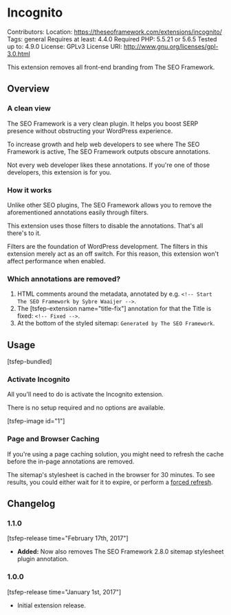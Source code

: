 # Incognito
Contributors:
Location: https://theseoframework.com/extensions/incognito/
Tags: general
Requires at least: 4.4.0
Required PHP: 5.5.21 or 5.6.5
Tested up to: 4.9.0
License: GPLv3
License URI: http://www.gnu.org/licenses/gpl-3.0.html

This extension removes all front-end branding from The SEO Framework.

## Overview

### A clean view

The SEO Framework is a very clean plugin. It helps you boost SERP presence without obstructing your WordPress experience.

To increase growth and help web developers to see where The SEO Framework is active, The SEO Framework outputs obscure annotations.

Not every web developer likes these annotations. If you're one of those developers, this extension is for you.

### How it works

Unlike other SEO plugins, The SEO Framework allows you to remove the aforementioned annotations easily through filters.

This extension uses those filters to disable the annotations. That's all there's to it.

Filters are the foundation of WordPress development. The filters in this extension merely act as an off switch.
For this reason, this extension won't affect performance when enabled.

### Which annotations are removed?

1. HTML comments around the metadata, annotated by e.g. `<!-- Start The SEO Framework by Sybre Waaijer -->`.
2. The [tsfep-extension name="title-fix"] annotation for that the Title is fixed: `<!-- Fixed -->`.
3. At the bottom of the styled sitemap: `Generated by The SEO Framework`.

## Usage

[tsfep-bundled]

### Activate Incognito

All you'll need to do is activate the Incognito extension.

There is no setup required and no options are available.

[tsfep-image id="1"]

### Page and Browser Caching

If you're using a page caching solution, you might need to refresh the cache before the in-page annotations are removed.

The sitemap's stylesheet is cached in the browser for 30 minutes.
To see results, you could either wait for it to expire, or perform a [forced refresh](http://refreshyourcache.com/en/cache/).

## Changelog

### 1.1.0

[tsfep-release time="February 17th, 2017"]

* **Added:** Now also removes The SEO Framework 2.8.0 sitemap stylesheet plugin annotation.

### 1.0.0

[tsfep-release time="January 1st, 2017"]

* Initial extension release.
